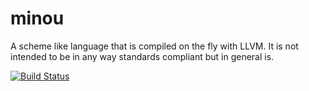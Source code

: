 # minou

A scheme like language that is compiled on the fly with LLVM.  It is not intended to be in any way standards compliant but in general is.

[![Build Status](https://travis-ci.org/ibawt/minou.svg?branch=master)](https://travis-ci.org/ibawt/minou)
